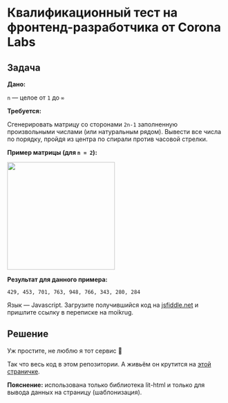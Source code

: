 # Квалификационный тест на фронтенд-разработчика от Corona Labs

## Задача

**Дано:**

`n` — целое от `1` до ​`∞`

**Требуется:**

Сгенерировать матрицу со сторонами `2n-1` заполненную произвольными числами (или натуральным рядом).
Вывести все числа по порядку, пройдя из центра по спирали против часовой стрелки.

**Пример матрицы (для `n = 2`):**

<img src="https://downloader.disk.yandex.ru/preview/b91cd85fc5c03dcc72909bd92387615a1773161594f373a31a8929d203942148/5b1c5482/hClJRy9joumLdzVabIimp__rTFA9l00wfeWI_s7JFRsHloBxUa8H4eSktbtaTxXnAT3PhzKoiARTFASWugFHLQ%3D%3D?uid=0&filename=2018-06-09_21-26-59.png&disposition=inline&hash=&limit=0&content_type=image%2Fpng&tknv=v2&size=2048x2048" width="249">

**Результат для данного примера:**
```
429, 453, 701, 763, 948, 766, 343, 280, 284
```

Язык — Javascript. Загрузите получившийся код на ​[jsfiddle.net](https://jsfiddle.net) и пришлите ссылку в переписке на moikrug.

## Решение

Уж простите, не люблю я тот сервис 🙂

Так что весь код в этом репозитории. А живьём он крутится на [этой страничке](https://firefoxic.github.io/qt-cl).

**Пояснение:** использована только библиотека lit-html и только для вывода данных на страницу (шаблонизация).

